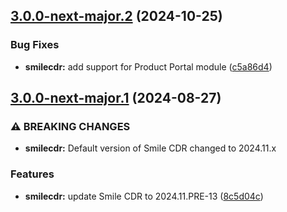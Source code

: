## [3.0.0-next-major.2](https://gitlab.com/smilecdr-public/smile-dh-helm-charts/compare/v3.0.0-next-major.1...v3.0.0-next-major.2) (2024-10-25)

### Bug Fixes

* **smilecdr:** add support for Product Portal module ([c5a86d4](https://gitlab.com/smilecdr-public/smile-dh-helm-charts/commit/c5a86d495c17e084c9324ec5a1c592849376e799))

## [3.0.0-next-major.1](https://gitlab.com/smilecdr-public/smile-dh-helm-charts/compare/v2.0.0...v3.0.0-next-major.1) (2024-08-27)

### ⚠ BREAKING CHANGES

* **smilecdr:** Default version of Smile CDR changed to 2024.11.x

### Features

* **smilecdr:** update Smile CDR to 2024.11.PRE-13 ([8c5d04c](https://gitlab.com/smilecdr-public/smile-dh-helm-charts/commit/8c5d04c1933495627456a2b71aab3c24a95d367c))
